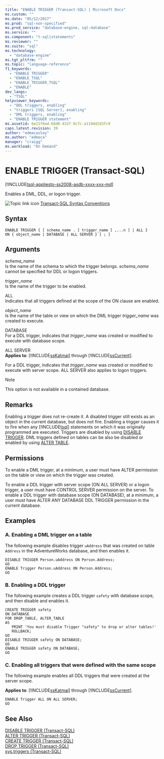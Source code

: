 ```yaml
---
title: "ENABLE TRIGGER (Transact-SQL) | Microsoft Docs"
ms.custom: ""
ms.date: "05/12/2017"
ms.prod: "sql-non-specified"
ms.prod_service: "database-engine, sql-database"
ms.service: ""
ms.component: "t-sql|statements"
ms.reviewer: ""
ms.suite: "sql"
ms.technology: 
  - "database-engine"
ms.tgt_pltfrm: ""
ms.topic: "language-reference"
f1_keywords: 
  - "ENABLE TRIGGER"
  - "ENABLE_TSQL"
  - "ENABLE_TRIGGER_TSQL"
  - "ENABLE"
dev_langs: 
  - "TSQL"
helpviewer_keywords: 
  - "DDL triggers, enabling"
  - "triggers [SQL Server], enabling"
  - "DML triggers, enabling"
  - "ENABLE TRIGGER statement"
ms.assetid: 6e21f0ad-68d0-432f-9c7c-a119dd2d3fc9
caps.latest.revision: 39
author: "edmacauley"
ms.author: "edmaca"
manager: "craigg"
ms.workload: "On Demand"
---
```

# ENABLE TRIGGER (Transact-SQL)
[!INCLUDE[tsql-appliesto-ss2008-asdb-xxxx-xxx-md](../../includes/tsql-appliesto-ss2008-asdb-xxxx-xxx-md.md)]

  Enables a DML, DDL, or logon trigger.  
  
 ![Topic link icon](../../database-engine/configure-windows/media/topic-link.gif "Topic link icon") [Transact-SQL Syntax Conventions](../../t-sql/language-elements/transact-sql-syntax-conventions-transact-sql.md)  
  
## Syntax  
  
```  
ENABLE TRIGGER { [ schema_name . ] trigger_name [ ,...n ] | ALL }  
ON { object_name | DATABASE | ALL SERVER } [ ; ]  
```  
  
## Arguments  
 *schema_name*  
 Is the name of the schema to which the trigger belongs. *schema_name* cannot be specified for DDL or logon triggers.  
  
 *trigger_name*  
 Is the name of the trigger to be enabled.  
  
 ALL  
 Indicates that all triggers defined at the scope of the ON clause are enabled.  
  
 *object_name*  
 Is the name of the table or view on which the DML trigger *trigger_name* was created to execute.  
  
 DATABASE  
 For a DDL trigger, indicates that *trigger_name* was created or modified to execute with database scope.  
  
 ALL SERVER  
 **Applies to**: [!INCLUDE[ssKatmai](../../includes/sskatmai-md.md)] through [!INCLUDE[ssCurrent](../../includes/sscurrent-md.md)].  
  
 For a DDL trigger, indicates that *trigger_name* was created or modified to execute with server scope. ALL SERVER also applies to logon triggers.  
  
> [!NOTE]  
>  This option is not available in a contained database.  
  
## Remarks  
 Enabling a trigger does not re-create it. A disabled trigger still exists as an object in the current database, but does not fire. Enabling a trigger causes it to fire when any [!INCLUDE[tsql](../../includes/tsql-md.md)] statements on which it was originally programmed are executed. Triggers are disabled by using [DISABLE TRIGGER](../../t-sql/statements/disable-trigger-transact-sql.md). DML triggers defined on tables can be also be disabled or enabled by using [ALTER TABLE](../../t-sql/statements/alter-table-transact-sql.md).  
  
## Permissions  
 To enable a DML trigger, at a minimum, a user must have ALTER permission on the table or view on which the trigger was created.  
  
 To enable a DDL trigger with server scope (ON ALL SERVER) or a logon trigger, a user must have CONTROL SERVER permission on the server. To enable a DDL trigger with database scope (ON DATABASE), at a minimum, a user must have ALTER ANY DATABASE DDL TRIGGER permission in the current database.  
  
## Examples  
  
### A. Enabling a DML trigger on a table  
 The following example disables trigger `uAddress` that was created on table `Address` in the AdventureWorks database, and then enables it.  
  
```  
DISABLE TRIGGER Person.uAddress ON Person.Address;  
GO  
ENABLE Trigger Person.uAddress ON Person.Address;  
GO  
```  
  
### B. Enabling a DDL trigger  
 The following example creates a DDL trigger `safety` with database scope, and then disable and enables it.  
  
```  
CREATE TRIGGER safety   
ON DATABASE   
FOR DROP_TABLE, ALTER_TABLE   
AS   
   PRINT 'You must disable Trigger "safety" to drop or alter tables!'   
   ROLLBACK;  
GO  
DISABLE TRIGGER safety ON DATABASE;  
GO  
ENABLE TRIGGER safety ON DATABASE;  
GO  
```  
  
### C. Enabling all triggers that were defined with the same scope  
 The following example enables all DDL triggers that were created at the server scope.  
  
**Applies to**: [!INCLUDE[ssKatmai](../../includes/sskatmai-md.md)] through [!INCLUDE[ssCurrent](../../includes/sscurrent-md.md)].  
  
```  
ENABLE Trigger ALL ON ALL SERVER;  
GO  
```  
  
## See Also  
 [DISABLE TRIGGER &#40;Transact-SQL&#41;](../../t-sql/statements/disable-trigger-transact-sql.md)   
 [ALTER TRIGGER &#40;Transact-SQL&#41;](../../t-sql/statements/alter-trigger-transact-sql.md)   
 [CREATE TRIGGER &#40;Transact-SQL&#41;](../../t-sql/statements/create-trigger-transact-sql.md)   
 [DROP TRIGGER &#40;Transact-SQL&#41;](../../t-sql/statements/drop-trigger-transact-sql.md)   
 [sys.triggers &#40;Transact-SQL&#41;](../../relational-databases/system-catalog-views/sys-triggers-transact-sql.md)  
  
  

